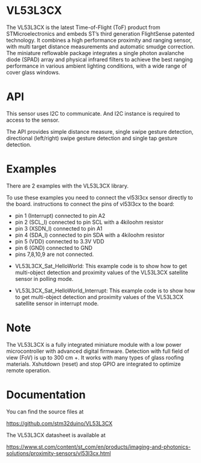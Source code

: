 # VL53L3CX
The VL53L3CX is the latest Time-of-Flight (ToF) product from STMicroelectronics and embeds ST’s third generation FlightSense patented technology. It combines a high performance proximity and ranging sensor, with multi target distance measurements and automatic smudge correction. The miniature reflowable package integrates a single photon avalanche diode (SPAD) array and physical infrared filters to achieve the best ranging performance in various ambient lighting conditions, with a wide range of cover glass windows.

# API
This sensor uses I2C to communicate. And I2C instance is required to access to the sensor.

The API provides simple distance measure, single swipe gesture detection, directional (left/right) swipe gesture detection and single tap gesture detection.

# Examples

There are 2 examples with the VL53L3CX library.

To use these examples you need to connect the vl53l3cx sensor directly to the board.
instructions to connect the pins of vl53l3cx to the board:
- pin 1 (Interrupt) connected to pin A2 
- pin 2 (SCL_I) connected to pin SCL with a 4kiloohm resistor
- pin 3 (XSDN_I) connected to pin A1
- pin 4 (SDA_I) connected to pin SDA with a 4kiloohm resistor
- pin 5 (VDD) connected to 3.3V VDD
- pin 6 (GND) connected to GND
- pins 7,8,10,9 are not connected.

* VL53L3CX_Sat_HelloWorld: This example code is to show how to get multi-object detection and proximity values of the VL53L3CX satellite sensor in polling mode.

* VL53L3CX_Sat_HelloWorld_Interrupt: This example code is to show how to get multi-object detection and proximity values of the VL53L3CX satellite sensor in interrupt mode.

# Note
The VL53L3CX is a fully integrated miniature module with a low power microcontroller with advanced digital firmware. Detection with full field of view (FoV) is up to 300 cm +. It works with many types of glass roofing materials. Xshutdown (reset) and stop GPIO are integrated to optimize remote operation.

# Documentation
You can find the source files at

https://github.com/stm32duino/VL53L3CX

The VL53L3CX datasheet is available at

https://www.st.com/content/st_com/en/products/imaging-and-photonics-solutions/proximity-sensors/vl53l3cx.html
